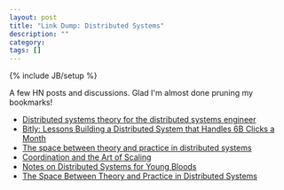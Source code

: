 ```yaml
---
layout: post
title: "Link Dump: Distributed Systems"
description: ""
category: 
tags: []
---
```

{% include JB/setup %}

A few HN posts and discussions.  Glad I'm almost done pruning my bookmarks!

* [Distributed systems theory for the distributed systems engineer](https://news.ycombinator.com/item?id=8158832)
* [Bitly: Lessons Building a Distributed System that Handles 6B Clicks a Month](https://news.ycombinator.com/item?id=8031606)
* [The space between theory and practice in distributed systems](https://news.ycombinator.com/item?id=8159969)
* [Coordination and the Art of Scaling](https://news.ycombinator.com/item?id=8159923)
* [Notes on Distributed Systems for Young Bloods](http://www.somethingsimilar.com/2013/01/14/notes-on-distributed-systems-for-young-bloods/)
* [The Space Between Theory and Practice in Distributed Systems](http://brooker.co.za/blog/2014/08/10/the-space-between.html)
